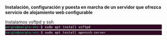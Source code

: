 **Instalación, configuración y puesta en marcha de un servidor que ofrezca servicio de alojamiento web configurable**

Instalamos vsftpd y ssh
![install](1.png)
![install](2.png)
